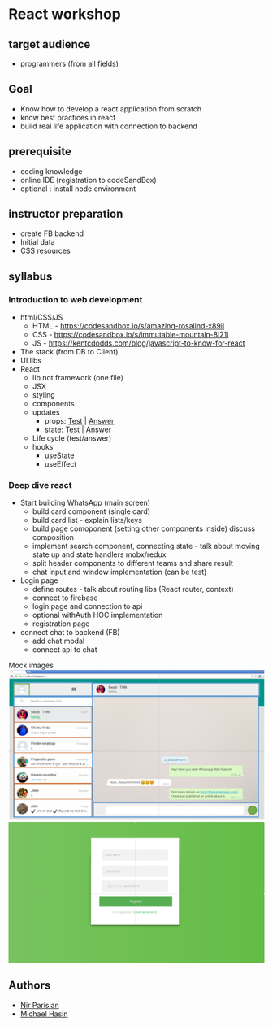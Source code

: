 # React workshop


## target audience
* programmers (from all fields)

## Goal
* Know how to develop a react application from scratch
* know best practices in react
* build real life application with connection to backend

## prerequisite 
* coding knowledge
* online IDE (registration to codeSandBox)
* optional : install node environment

## instructor preparation 
* create FB backend
* Initial data
* CSS resources


## syllabus
### Introduction to web development
* html/CSS/JS
    * HTML - https://codesandbox.io/s/amazing-rosalind-x89il  
    * CSS - https://codesandbox.io/s/immutable-mountain-8l21i 
    * JS - https://kentcdodds.com/blog/javascript-to-know-for-react 
* The stack (from DB to Client)
* UI libs
* React
  * lib not framework (one file)
  * JSX
  * styling
  * components
  * updates 
    * props: [Test](https://stackblitz.com/edit/react-ws-hw) | [Answer](https://stackblitz.com/edit/react-ws-props)
    * state: [Test](https://stackblitz.com/edit/react-ws-pre-state) | [Answer](https://stackblitz.com/edit/react-ws-state)
  * Life cycle (test/answer)
  * hooks
    * useState
    * useEffect
### Deep dive react
* Start building WhatsApp (main screen)
  * build card component (single card)
  * build card list - explain lists/keys
  * build page comoponent (setting other components  inside) discuss composition
  * implement search component, connecting state - talk about moving state up and state handlers mobx/redux
  * split header components to different teams and share result
  * chat input and window implementation (can be test)
* Login page
  * define routes - talk about routing libs (React router, context)
  * connect to firebase
  * login page and connection to api
  * optional withAuth HOC implementation
  * registration page
* connect chat to backend (FB)
  * add chat modal
  * connect api to chat

Mock images
![Main screen](images/appMock.png)
![Registration](images/appMock2.png)

## Authors
- [Nir Parisian](#)
- [Michael Hasin](#)